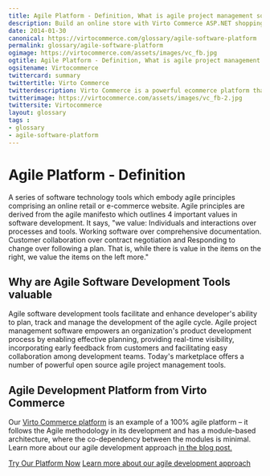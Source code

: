 ```yaml
---
title: Agile Platform - Definition, What is agile project management software and why are Agile Tools valuable?| Glossary Virto Commerce.
description: Build an online store with Virto Commerce ASP.NET shopping cart software. Benefit from an open source shopping cart software that has every feature you need.
date: 2014-01-30
canonical: https://virtocommerce.com/glossary/agile-software-platform
permalink: glossary/agile-software-platform
ogimage: https://virtocommerce.com/assets/images/vc_fb.jpg
ogtitle: Agile Platform - Definition, What is agile project management software and why are Agile Tools valuable?| Glossary Virto Commerce.
ogsitename: Virtocommerce
twittercard: summary
twittertitle: Virto Commerce
twitterdescription: Virto Commerce is a powerful ecommerce platform that includes everything you need to create an online store and sell online. Try it free with Free Community License
twitterimage: https://virtocommerce.com/assets/images/vc_fb-2.jpg
twittersite: Virtocommerce
layout: glossary
tags : 
- glossary
- agile-software-platform
---
```

<div class="business-cnt">
    <div class="head __cart">
        <h1 class="title">Agile Platform - Definition</h1>
    </div>
    <p class="text">A series of software technology tools which embody agile principles comprising an online retail or e-commerce website. Agile principles are derived from the agile manifesto which outlines 4 important values in software development. It says, "we value: Individuals and interactions over processes and tools. Working software over comprehensive documentation. Customer collaboration over contract negotiation and Responding to change over following a plan. That is, while there is value in the items on the right, we value the items on the left more."</p>
    <h2 class="sub-title">Why are Agile Software Development Tools valuable</h2>
    <p class="text">Agile software development tools facilitate and enhance developer's ability to plan, track and manage the development of the agile cycle. Agile project management software empowers an organization's product development process by enabling effective planning, providing real-time visibility, incorporating early feedback from customers and facilitating easy collaboration among development teams. Today's marketplace offers a number of powerful open source agile project management tools.</p>
    <h2 class="sub-title">Agile Development Platform from Virto Commerce</h2>
        <p class="text">Our <a href="/features/for-business-professionals">Virto Commerce platform</a> is an example of a 100% agile platform – it follows the Agile methodology in its development and has a module-based architecture, where the co-dependency between the modules is minimal. Learn more about our agile development approach <a href="/blog/agile-platform">in the blog post.</a></p> 
    <div class="buttons">
        <a class="button fill" href="/try-now">Try Our Platform Now</a>
        <a class="button fill" href="/blog/agile-platform">Learn more about our agile development approach</a>
    </div>
</div>
